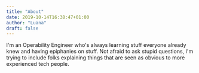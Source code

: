```yaml
---
title: "About"
date: 2019-10-14T16:38:47+01:00
author: "Luana"
draft: false
---
```


I'm an Operability Engineer who's always learning stuff everyone already knew and having epiphanies on stuff. Not afraid to ask stupid questions, I'm trying to include folks explaining things that are seen as obvious to more experienced tech people.
